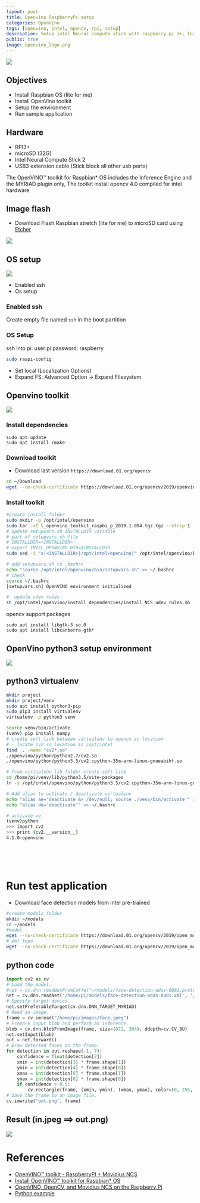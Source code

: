 ```yaml
---
layout: post
title: Openvino RaspberryPi setup
categories: OpenVino
tags: [openvino, intel, opencv, rpi, setup]
description: Setup intel Neural compute stick with raspberry pi 3+, Install toolkit and run sample application 
public: true
image: openvino_logo.png
---
```

<style>
    img[src*='#logo'] {
    max-width:200px;
}
    
</style>


![](/images/open_vino_rpi_install.jpg)

## Objectives
- Install Raspbian OS (lite for me)
- Install OpenVino toolkit
- Setup the environment
- Run sample application

## Hardware
- RPI3+
- microSD (32G)
- Intel Neural Compute Stick 2
- USB3 extension cable (Stick block all other usb ports)


The OpenVINO™ toolkit for Raspbian* OS includes the Inference Engine and the MYRIAD plugin only, The toolkit install opencv 4.0 compiled for intel hardware

## Image flash
- Download Flash Raspbian stretch (lite for me) to microSD card using [Etcher](https://www.balena.io/etcher/)

![](/images/2019-05-07-15-19-14.png#logo)

## OS setup
![](/images/raspbian_logo.png)
- Enabled ssh
- Os setup

### Enabled ssh
Create empty file named `ssh` in the boot partition

### OS Setup
ssh into pi: user:pi password: raspberry
```bash
sudo raspi-config
```
- Set local (Localization Options)
- Expand FS: Advanced Option -> Expand Filesystem   

## Openvino toolkit
![](/images/openvino_logo.png)
### Install dependencies
```
sudo apt update
sudo apt install cmake
```
### Download toolkit
- Download last version `https://download.01.org/opencv`
  
```bash
cd ~/Download
wget --no-check-certificate https://download.01.org/opencv/2019/openvinotoolkit/l_openvino_toolkit_raspbi_p_2019.1.094.tgz
```

### Install toolkit
```bash
#create install folder
sudo mkdir -p /opt/intel/openvino
sudo tar -xf l_openvino_toolkit_raspbi_p_2019.1.094.tgz.tgz --strip 1 -C /opt/intel/openvino
# Update setupvars.sh INSTALLDIR variable
# part of setupvars.sh file
# INSTALLDIR=<INSTALLDIR>
# export INTEL_OPENVINO_DIR=$INSTALLDIR
sudo sed -i "s|<INSTALLDIR>|/opt/intel/openvino|" /opt/intel/openvino/bin/setupvars.sh

# add setupvars.sh to .bashrc
echo "source /opt/intel/openvino/bin/setupvars.sh" >> ~/.bashrc
# check
source ~/.bashrc 
[setupvars.sh] OpenVINO environment initialized

#  update udev rules
sh /opt/intel/openvino/install_dependencies/install_NCS_udev_rules.sh
```

opencv support packages
```
sudo apt install libgtk-3.so.0
sudo apt install libcanberra-gtk*
```

## OpenVino python3  setup environment

![](/images/python-icon.png#logo)
## python3 virtualenv
```bash
mkdir project
mkdir project/venv
sudo apt install python3-pip
sudo pip3 install virtualenv
virtualenv -p python3 venv

source venv/bin/activate
(venv) pip install numpy
# create soft link between virtualenv to opencv so location
# - locate cv2.so location in /opt/intel
find  . -name "cv2*.so"
./openvino/python/python2.7/cv2.so
./openvino/python/python3.5/cv2.cpython-35m-arm-linux-gnueabihf.so

# from virtualenv lib folder create soft link
cd /home/pi/venv/lib/python3.5/site-packages
ln -s /opt/intel/openvino/python/python3.5/cv2.cpython-35m-arm-linux-gnueabihf.so cv2.so

# Add alias to activate / deactivate virtualenv
echo "alias ae='deactivate &> /dev/null; source ./venv/bin/activate'" >> ~/.bashrc
echo "alias de='deactivate'" >> ~/.bashrc

# activate ve
(venv)python
>>> import cv2
>>> print (cv2.__version__)
4.1.0-openvino
```

&nbsp;  
&nbsp;  
&nbsp;  


# Run test application
- Download face  detection models from intel pre-trained
```bash
#create models folder
mkdir ~/models
cd ~/models
#model
wget --no-check-certificate https://download.01.org/opencv/2019/open_model_zoo/R1/models_bin/face-detection-adas-0001/FP16/face-detection-adas-0001.bin
# xml topo
wget --no-check-certificate https://download.01.org/opencv/2019/open_model_zoo/R1/models_bin/face-detection-adas-0001/FP16/face-detection-adas-0001.xml
```

## python code
```python
import cv2 as cv
# Load the model.
#net = cv.dnn.readNetFromCaffe("~/models/face-detection-adas-0001.prototxt","~/models/face-detection-adas-0001.xml")
net = cv.dnn.readNet('/home/pi/models/face-detection-adas-0001.xml', '/home/pi/models/face-detection-adas-0001.bin')
# Specify target device.
net.setPreferableTarget(cv.dnn.DNN_TARGET_MYRIAD)
# Read an image.
frame = cv.imread("/home/pi/images/face.jpeg")
# Prepare input blob and perform an inference.
blob = cv.dnn.blobFromImage(frame, size=(672, 384), ddepth=cv.CV_8U)
net.setInput(blob)
out = net.forward()
# Draw detected faces on the frame.
for detection in out.reshape(-1, 7):
    confidence = float(detection[2])
    xmin = int(detection[3] * frame.shape[1])
    ymin = int(detection[4] * frame.shape[0])
    xmax = int(detection[5] * frame.shape[1])
    ymax = int(detection[6] * frame.shape[0])
    if confidence > 0.5:
        cv.rectangle(frame, (xmin, ymin), (xmax, ymax), color=(0, 255, 0),thickness=8)
# Save the frame to an image file.
cv.imwrite('out.png', frame)
```

## Result (in.jpeg ==> out.png)

![](/images/face_detaction.jpg)


# References
- [OpenVINO™ toolkit - RaspberryPI + Movidius NCS](https://www.youtube.com/watch?v=PNmH_ugW6Zw)
- [Install OpenVINO™ toolkit for Raspbian* OS](https://docs.openvinotoolkit.org/latest/_docs_install_guides_installing_openvino_raspbian.html)
- [OpenVINO, OpenCV, and Movidius NCS on the Raspberry Pi](https://www.pyimagesearch.com/2019/04/08/openvino-opencv-and-movidius-ncs-on-the-raspberry-pi/)
- [Python example](https://github.com/leswright1977/RPi3_NCS2)